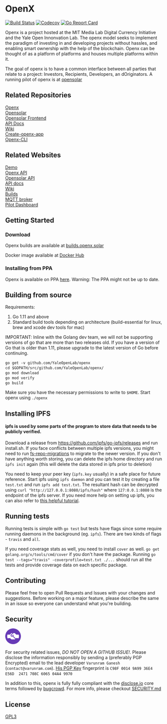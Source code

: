 # OpenX

[![Build Status](https://travis-ci.com/YaleOpenLab/openx.svg?branch=master)](https://travis-ci.com/YaleOpenLab/openx)
[![Codecov](https://codecov.io/gh/YaleOpenLab/openx/branch/master/graph/badge.svg)](https://codecov.io/gh/YaleOpenLab/openx)
[![Go Report Card](https://goreportcard.com/badge/github.com/YaleOpenLab/openx)](https://goreportcard.com/report/github.com/YaleOpenLab/openx)

Openx is a project hosted at the MIT Media Lab Digital Currency Initiative and the Yale Open Innonvation Lab. The openx model seeks to implement the paradigm of investing in and developing projects without hassles, and enabling smart ownership with the help of the blockchain. Openx can be thought of as a platform of platforms and houses multiple platforms within it.

The goal of openx is to have a common interface between all parties that relate to a project: Investors, Recipients, Developers, an dOriginators. A running pilot of openx is at [opensolar](https://github.com/YaleOpenLab/opensolar)

## Related Repositories

[Openx](https://github.com/YaleOpenLab/openx)  
[Opensolar](https://github.com/YaleOpenLab/opensolar)  
[Opensolar Frontend](https://github.com/YaleOpenLab/openx-frontend)  
[API Docs](https://github.com/YaleOpenLab/openx-apidocs)  
[Wiki](https://github.com/YaleOpenLab/openxdocs)  
[Create-openx-app](https://github.com/YaleOpenLab/create-openx-app)  
[Openx-CLI](https://github.com/Varunram/openx-cli)

## Related Websites

[Demo](www.openx.solar)  
[Openx API](api.openx.solar)  
[Opensolar API](api2.openx.solar)  
[API docs](apidocs.openx.solar)  
[Wiki](api.openx.solar)  
[Builds](builds.openx.solar)  
[MQTT broker](mqtt.openx.solar)  
[Pilot Dashboard](dashboard.openx.solar)

## Getting Started

### Download

Openx builds are available at [builds.openx.solar](builds.openx.solar)

Docker image available at [Docker Hub](https://hub.docker.com/repository/docker/varunramg/openx)

### Installing from PPA

Openx is available on PPA [here](https://launchpad.net/~varunram/+archive/ubuntu/openx). Warning: The PPA might not be up to date.

## Building from source

Requirements:

1. Go 1.11 and above
2. Standard build tools depending on architecture (build-essential for linux, brew and xcode dev tools for mac)

IMPORTANT: Inline with the Golang dev team, we will not be supporting versions of go that are more than two releases old. If you have a version of Go that is older than 1.11, please upgrade to the latest version of Go before continuing.

```
go get -v github.com/YaleOpenLab/openx
cd $GOPATH/src/github.com/YaleOpenLab/openx/
go mod download
go mod verify
go build
```

Make sure you have the necessary permissions to write to `$HOME`. Start openx using `./openx`

## Installing IPFS

#### ipfs is used by some parts of the program to store data that needs to be publicly verified. 

Download a release from https://github.com/ipfs/go-ipfs/releases and run install.sh. If you face conflicts between multiple ipfs versions, you might need to run [fs-repo-migrations](https://github.com/ipfs/fs-repo-migrations/blob/master/run.md) to migrate to the newer version. If you don't have anything worth storing, you can delete the ipfs home directory and run `ipfs init` again (this will delete the data stored in ipfs prior to deletion)

You need to keep your peer key (`ipfs.key` usually) in a safe place for future reference. Start ipfs using `ipfs daemon` and you can test it by creating a file `test.txt` and run `ipfs add test.txt`. The resultant hash can be decrypted using `curl "http://127.0.0.1:8080/ipfs/hash"` where `127:0.0.1:8080` is the endpoint of the ipfs server. If you need more help on setting up ipfs, you can also refer to [this helpful tutorial](https://michalzalecki.com/set-up-ipfs-node-on-the-server/).

## Running tests

Running tests is simple with `go test` but tests have flags since some require running daemons in the background (eg. `ipfs`). There are two kinds of flags - `travis` and `all`.

If you need coverage stats as well, you need to install `cover` as well. `go get golang.org/x/tools/cmd/cover` if you don't have the package. Running `go test --tags="travis" -coverprofile=test.txt ./...` should run all the tests and provide coverage data on each specific package.

## Contributing

Please feel free to open Pull Requests and Issues with your changes and suggestions. Before working on a major feature, please describe the same in an issue so everyone can understand what you're building.

## Security

<img src="security/discloseio.png" width="50">  

For security related issues, *DO NOT OPEN A GITHUB ISSUE!*. Please disclose the information responsibly by sending a (preferably PGP Encrypted) email to the lead developer `Varunram Ganesh` (`contact@varunram.com`). [His PGP Key](https://pgp.mit.edu/pks/lookup?op=vindex&fingerprint=on&search=0x708C606504A49970) fingerprint is `C98F 0014 9A99 36E4 E56D  2471 708C 6065 04A4 9970`

In addition to this, openx is fully fully compliant with the [disclose.io](https://disclose.io) core terms followed by [bugcrowd](https://www.bugcrowd.com/resource/what-is-responsible-disclosure/). For more info, please checkout [SECURITY.md](SECURITY.md)

## License
[GPL3](https://github.com/YaleOpenLab/openx/blob/master/LICENSE)
